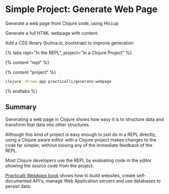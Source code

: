 # Simple Project: Generate Web Page
Generate a web page from Clojure code, using Hiccup

Generate a full HTML webpage with content.

Add a CSS library (bulma.io, bootstrap) to improve generation

{% tabs repl="In the REPL", project="In a Clojure Project" %}

{% content "repl" %}


{% content "project" %}

```bash
clojure -M:new app practicalli/generate-webpage
```



{% endtabs %}


## Summary
Generating a web page in Clojure shows how easy it is to structure data and transform that data into other structures.

Although this kind of project is easy enough to just do in a REPL directly, using a Clojure aware editor with a Clojure project makes changes to the code far simpler, without loosing any of the immediate feedback of the REPL.

Most Clojure developers use the REPL by evaluating code in the editor showing the source code from the project.

[Practicalli WebApps book](https://practicalli.github.io/clojure-webapps/) shows how to build websites, create self-documented API's, manage Web Application servers and use databases to persist data.
